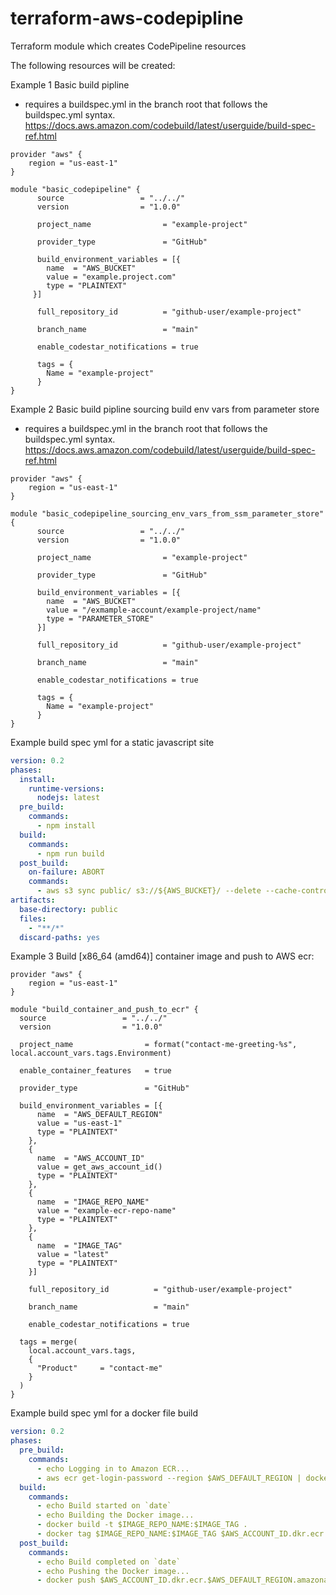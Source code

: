 # terraform-aws-codepipline
Terraform module which creates CodePipeline resources

The following resources will be created:

Example 1 Basic build pipline

- requires a buildspec.yml in the branch root that follows the buildspec.yml syntax. 
  https://docs.aws.amazon.com/codebuild/latest/userguide/build-spec-ref.html

``` hcl
provider "aws" {
    region = "us-east-1"
}

module "basic_codepipeline" {
      source                 = "../../"
      version                = "1.0.0"
      
      project_name                = "example-project"
    
      provider_type               = "GitHub"
    
      build_environment_variables = [{
        name  = "AWS_BUCKET"
        value = "example.project.com"
        type = "PLAINTEXT"
     }]
    
      full_repository_id          = "github-user/example-project"
    
      branch_name                 = "main"
    
      enable_codestar_notifications = true
    
      tags = {
        Name = "example-project"
      }
}
```

Example 2 Basic build pipline sourcing build env vars from parameter store

- requires a buildspec.yml in the branch root that follows the buildspec.yml syntax.
  https://docs.aws.amazon.com/codebuild/latest/userguide/build-spec-ref.html

``` hcl
provider "aws" {
    region = "us-east-1"
}

module "basic_codepipeline_sourcing_env_vars_from_ssm_parameter_store" {
      source                 = "../../"
      version                = "1.0.0"
      
      project_name                = "example-project"
    
      provider_type               = "GitHub"
    
      build_environment_variables = [{
        name  = "AWS_BUCKET"
        value = "/exmample-account/example-project/name"
        type = "PARAMETER_STORE"
      }]
    
      full_repository_id          = "github-user/example-project"
    
      branch_name                 = "main"
    
      enable_codestar_notifications = true
    
      tags = {
        Name = "example-project"
      }
}
```

Example build spec yml for a static javascript site
``` yaml
version: 0.2
phases:
  install:
    runtime-versions:
      nodejs: latest
  pre_build:
    commands:
      - npm install
  build:
    commands:
      - npm run build
  post_build:
    on-failure: ABORT
    commands:
      - aws s3 sync public/ s3://${AWS_BUCKET}/ --delete --cache-control max-age=31536000,public
artifacts:
  base-directory: public
  files:
    - "**/*"
  discard-paths: yes
```

Example 3 Build [x86_64 (amd64)] container image and push to AWS ecr:
``` hcl
provider "aws" {
    region = "us-east-1"
}

module "build_container_and_push_to_ecr" {
  source                 = "../../"
  version                = "1.0.0"
  
  project_name                = format("contact-me-greeting-%s", local.account_vars.tags.Environment)

  enable_container_features   = true

  provider_type               = "GitHub"

  build_environment_variables = [{
      name  = "AWS_DEFAULT_REGION"
      value = "us-east-1"
      type = "PLAINTEXT"
    },
    {
      name  = "AWS_ACCOUNT_ID"
      value = get_aws_account_id()
      type = "PLAINTEXT"
    },
    {
      name  = "IMAGE_REPO_NAME"
      value = "example-ecr-repo-name"
      type = "PLAINTEXT"
    },
    {
      name  = "IMAGE_TAG"
      value = "latest"
      type = "PLAINTEXT"
    }]

    full_repository_id          = "github-user/example-project"
  
    branch_name                 = "main"
  
    enable_codestar_notifications = true

  tags = merge(
    local.account_vars.tags,
    {
      "Product"     = "contact-me"
    }
  )
}
```

Example build spec yml for a docker file build
``` yaml
version: 0.2
phases:
  pre_build:
    commands:
      - echo Logging in to Amazon ECR...
      - aws ecr get-login-password --region $AWS_DEFAULT_REGION | docker login --username AWS --password-stdin $AWS_ACCOUNT_ID.dkr.ecr.$AWS_DEFAULT_REGION.amazonaws.com
  build:
    commands:
      - echo Build started on `date`
      - echo Building the Docker image...
      - docker build -t $IMAGE_REPO_NAME:$IMAGE_TAG .
      - docker tag $IMAGE_REPO_NAME:$IMAGE_TAG $AWS_ACCOUNT_ID.dkr.ecr.$AWS_DEFAULT_REGION.amazonaws.com/$IMAGE_REPO_NAME:$IMAGE_TAG
  post_build:
    commands:
      - echo Build completed on `date`
      - echo Pushing the Docker image...
      - docker push $AWS_ACCOUNT_ID.dkr.ecr.$AWS_DEFAULT_REGION.amazonaws.com/$IMAGE_REPO_NAME:$IMAGE_TAG
```
